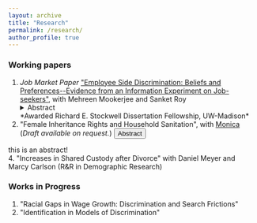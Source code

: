 ```yaml
---
layout: archive
title: "Research"
permalink: /research/
author_profile: true
---
```


### Working papers


1. *Job Market Paper* 
    ["Employee Side Discrimination: Beliefs and Preferences--Evidence from an Information Experiment on Job-seekers"](https://ssc.wisc.edu/~alam4/Alam_JMP.pdf), with Mehreen Mookerjee and Sanket Roy    
    <details>    
    <summary> Abstract</summary>   
    <br>    
    In this paper we answer a novel question of whether preferences and beliefs of employees on managers gender and quality, contribute towards generating glass-ceilings for females at the managerial level. If employees do not want to work for female managers, then they would need a wage premium to do so. This would dis-incentivize firm executives to promote or hire females as managersthus generating glass-ceilings at managerial levels, resulting from such employee choices. In order to estimate employee preferences and beliefs, we design and conduct a novel information experiment within a hypothetical job choice survey. In absence of information on manager quality, employees are indifferent between male and female managers. However, given information on manager quality, employees prefer to work for female managers. Using a structural model of job choice, we estimate employees are willing to give up 1.3-2.2% of average annual wages to work for female managers, on average. Hence in the absence of additional information on manager quality, employees believed female managers to be worse in quality. Estimating the model for each employee reveals that 60% prefer to work for female managers, and in absence of information on manager quality 62% believed male managers to be of better quality. We corroborate this result of negative beliefs on female manager quality in an expost survey where we directly elicit employee beliefs. The results suggest that glass ceilings for females at the managerial level, driven by discrimination by firm executiveswho decide on promotioncould be potentially underestimated. </details>
    *Awarded Richard E. Stockwell Dissertation Fellowship, UW-Madison*
2. "Female Inheritance Rights and Household Sanitation", with [Monica](https://sites.google.com/view/monicauwmadison) (*Draft available on request.*)
    <button onclick="myFunction()">Abstract</button>

<div id="myDIV"> this is an abstract! </div>
4. "Increases in Shared Custody after Divorce" with Daniel Meyer and Marcy Carlson (R&R in Demographic Research)

### Works in Progress
1. "Racial Gaps in Wage Growth: Discrimination and Search Frictions"
2. "Identification in Models of Discrimination" 
